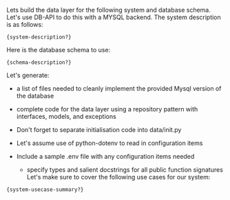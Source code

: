 Lets build the data layer for the following system and database schema. Let's use DB-API to do this with a MYSQL backend. The system description is as follows:

`{system-description?}`

Here is the database schema to use:

`{schema-description?}`

Let's generate:

- a list of files needed to cleanly implement the provided Mysql version of the database
- complete code for the data layer using a repository pattern with interfaces, models, and exceptions

- Don't forget to separate initialisation code into data/init.py
- Let's assume use of python-dotenv to read in configuration items
- Include a sample .env file with any configuration items needed
  - specify types and salient docstrings for all public function signatures
    Let's make sure to cover the following use cases for our system:

`{system-usecase-summary?}`
